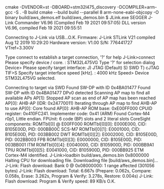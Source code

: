 cmake -DVENDOR=st -DBOARD=stm32l475_discovery -DCOMPILER=arm-gcc -S . -B build
cmake --build build --parallel 8
arm-none-eabi-objcopy -O binary build/aws_demos.elf build/aws_demos.bin
$ JLink.exe
SEGGER J-Link Commander V6.96 (Compiled Feb 19 2021 09:57:05)
DLL version V6.96, compiled Feb 19 2021 09:55:51

Connecting to J-Link via USB...O.K.
Firmware: J-Link STLink V21 compiled Aug 12 2019 10:29:20
Hardware version: V1.00
S/N: 776441727
VTref=3.300V


Type connect to establish a target connection, '?' for help
J-Link>connect
Please specify device / core. <Default>: STM32L475VG
Type '?' for selection dialog
Device>
Please specify target interface:
  J) JTAG (Default)
  S) SWD
  T) cJTAG
TIF>S
Specify target interface speed [kHz]. <Default>: 4000 kHz
Speed>
Device STM32L475VG selected.


Connecting to target via SWD
Found SW-DP with ID 0x4BA01477
Found SW-DP with ID 0x4BA01477
DPv0 detected
Scanning AP map to find all available APs
AP[1]: Stopped AP scan as end of AP map has been reached
AP[0]: AHB-AP (IDR: 0x24770011)
Iterating through AP map to find AHB-AP to use
AP[0]: Core found
AP[0]: AHB-AP ROM base: 0xE00FF000
CPUID register: 0x410FC241. Implementer code: 0x41 (ARM)
Found Cortex-M4 r0p1, Little endian.
FPUnit: 6 code (BP) slots and 2 literal slots
CoreSight components:
ROMTbl[0] @ E00FF000
ROMTbl[0][0]: E000E000, CID: B105E00D, PID: 000BB00C SCS-M7
ROMTbl[0][1]: E0001000, CID: B105E00D, PID: 003BB002 DWT
ROMTbl[0][2]: E0002000, CID: B105E00D, PID: 002BB003 FPB
ROMTbl[0][3]: E0000000, CID: B105E00D, PID: 003BB001 ITM
ROMTbl[0][4]: E0040000, CID: B105900D, PID: 000BB9A1 TPIU
ROMTbl[0][5]: E0041000, CID: B105900D, PID: 000BB925 ETM
Cortex-M4 identified.
J-Link>loadbin build/aws_demos.bin 0x8000000
Halting CPU for downloading file.
Downloading file [build/aws_demos.bin]...
J-Link: Flash download: Bank 0 @ 0x08000000: 1 range affected (301056 bytes)
J-Link: Flash download: Total: 6.667s (Prepare: 0.062s, Compare: 0.058s, Erase: 3.262s, Program & Verify: 3.278s, Restore: 0.004s)
J-Link: Flash download: Program & Verify speed: 89 KB/s
O.K.

